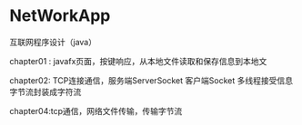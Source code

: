 # NetWorkApp
互联网程序设计（java）

chapter01 : javafx页面，按键响应，从本地文件读取和保存信息到本地文

chapter02: TCP连接通信，服务端ServerSocket 客户端Socket 多线程接受信息 字节流封装成字符流

chapter04:tcp通信，网络文件传输，传输字节流


